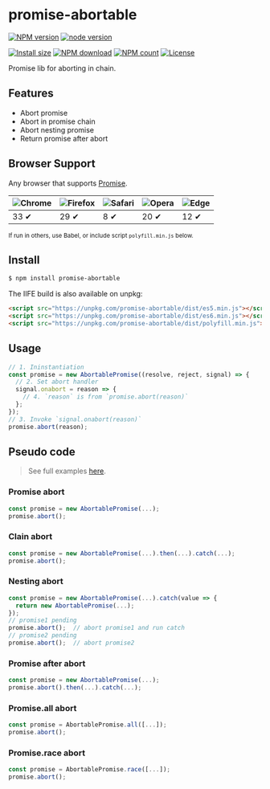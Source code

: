 # promise-abortable

[![NPM version](https://img.shields.io/npm/v/promise-abortable.svg?style=flat-square)](https://npmjs.org/package/promise-abortable)
[![node version](https://img.shields.io/badge/node.js-%3E=_0.10-green.svg?style=flat-square)](http://nodejs.org/download/)
<!-- [![build status](https://img.shields.io/travis/avwo/promise-abortable.svg?style=flat-square)](https://travis-ci.org/avwo/promise-abortable) -->
<!-- [![Test coverage](https://codecov.io/gh/avwo/promise-abortable/branch/master/graph/badge.svg?style=flat-square)](https://codecov.io/gh/avwo/promise-abortable) -->
[![Install size](https://packagephobia.now.sh/badge?p=promise-abortable)](https://packagephobia.now.sh/result?p=promise-abortable)
[![NPM download](https://img.shields.io/npm/dm/promise-abortable.svg?style=flat-square)](https://npmjs.org/package/promise-abortable)
[![NPM count](https://img.shields.io/npm/dt/promise-abortable.svg?style=flat-square)](https://www.npmjs.com/package/promise-abortable)
[![License](https://img.shields.io/npm/l/promise-abortable.svg?style=flat-square)](https://www.npmjs.com/package/promise-abortable)

Promise lib for aborting in chain.



## Features

- Abort promise
- Abort in promise chain
- Abort nesting promise
- Return promise after abort



## Browser Support

Any browser that supports <a href="http://caniuse.com/#feat=promises" target="_blank">Promise</a>.

![Chrome](https://raw.github.com/alrra/browser-logos/master/src/chrome/chrome_48x48.png) | ![Firefox](https://raw.github.com/alrra/browser-logos/master/src/firefox/firefox_48x48.png) | ![Safari](https://raw.github.com/alrra/browser-logos/master/src/safari/safari_48x48.png) | ![Opera](https://raw.github.com/alrra/browser-logos/master/src/opera/opera_48x48.png) | ![Edge](https://raw.github.com/alrra/browser-logos/master/src/edge/edge_48x48.png) |
--- | --- | --- | --- | --- |
33 ✔ | 29 ✔ | 8 ✔ | 20 ✔ | 12 ✔ |

<small>If run in others, use <a herf="https://babeljs.io/" target="\_blank">Babel</a>, or include script `polyfill.min.js` below.</small>



## Install

```bash
$ npm install promise-abortable
```

The IIFE build is also available on unpkg:

```html
<script src="https://unpkg.com/promise-abortable/dist/es5.min.js"></script> <!-- 1KB, recommend -->
<script src="https://unpkg.com/promise-abortable/dist/es6.min.js"></script> <!-- 1KB -->
<script src="https://unpkg.com/promise-abortable/dist/polyfill.min.js"></script> <!-- 19KB -->
```



## Usage

```javascript
// 1. Ininstantiation
const promise = new AbortablePromise((resolve, reject, signal) => {
  // 2. Set abort handler
  signal.onabort = reason => {
    // 4. `reason` is from `promise.abort(reason)`
  };
});
// 3. Invoke `signal.onabort(reason)`
promise.abort(reason);
```



## Pseudo code
> See full examples <a href="./examples.md" target="\_blank">here</a>.

### Promise abort

```javascript
const promise = new AbortablePromise(...);
promise.abort();
```


### Clain abort

```javascript
const promise = new AbortablePromise(...).then(...).catch(...);
promise.abort();
```


### Nesting abort

```javascript
const promise = new AbortablePromise(...).catch(value => {
  return new AbortablePromise(...);
});
// promise1 pending
promise.abort();  // abort promise1 and run catch
// promise2 pending
promise.abort();  // abort promise2
```


### Promise after abort

```javascript
const promise = new AbortablePromise(...);
promise.abort().then(...).catch(...);
```


### Promise.all abort

```javascript
const promise = AbortablePromise.all([...]);
promise.abort();
```


### Promise.race abort

```javascript
const promise = AbortablePromise.race([...]);
promise.abort();
```
